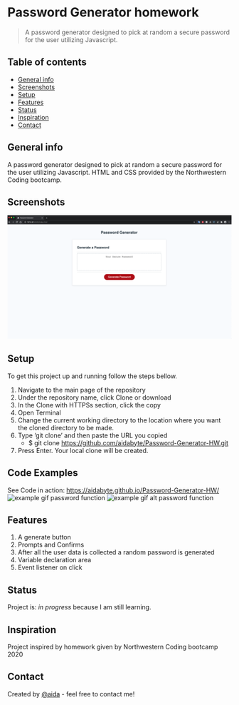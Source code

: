 # Password Generator homework
> A password generator designed to pick at random a secure password for the user utilizing Javascript.

## Table of contents
* [General info](#general-info)
* [Screenshots](#screenshots)
* [Setup](#setup)
* [Features](#features)
* [Status](#status)
* [Inspiration](#inspiration)
* [Contact](#contact)

## General info
A password generator designed to pick at random a secure password for the user utilizing Javascript. HTML and CSS provided by the Northwestern Coding bootcamp. 

## Screenshots
![Example screenshot](screenshots/psswdgenscht.png)

## Setup

To get this project up and running follow the steps bellow.

1. Navigate to the main page of the repository
2. Under the repository name, click Clone or download
3. In the Clone with HTTPSs section, click the copy
4. Open Terminal
5. Change the current working directory to the location where you want the cloned directory to be made.
6. Type ‘git clone’ and then paste the URL you copied
	- $ git clone https://github.com/aidabyte/Password-Generator-HW.git
7. Press Enter. Your local clone will be created.

## Code Examples
See Code in action: https://aidabyte.github.io/Password-Generator-HW/
![example gif password function](screenshots/prompsworkingcode.gif)
![example gif alt password function](screenshots/altpromps.gif)

## Features
1. A generate button
2. Prompts and Confirms
3. After all the user data is collected a random password is generated
4. Variable declaration area
5. Event listener on click

## Status
Project is: _in progress_ because I am still learning.

## Inspiration
Project inspired by homework given by Northwestern Coding bootcamp 2020

## Contact
Created by [@aida](https://https://github.com/aidabyte) - feel free to contact me!
